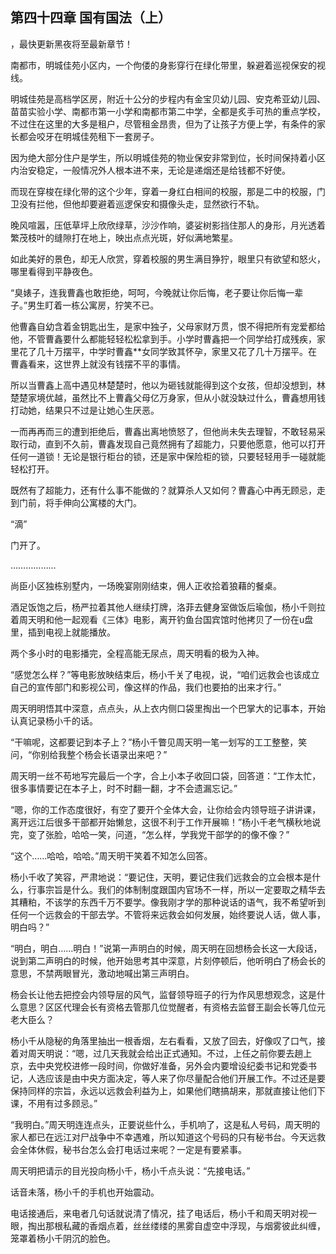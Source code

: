 ## 第四十四章 国有国法（上）
，最快更新黑夜将至最新章节！

南都市，明城佳苑小区内，一个佝偻的身影穿行在绿化带里，躲避着巡视保安的视线。

明城佳苑是高档学区房，附近十公分的步程内有金宝贝幼儿园、安克希亚幼儿园、苗苗实验小学、南都市第一小学和南都市第二中学，全都是炙手可热的重点学校，不过住在这里的大多是租户，尽管租金昂贵，但为了让孩子方便上学，有条件的家长都会咬牙在明城佳苑租下一套房子。

因为绝大部分住户是学生，所以明城佳苑的物业保安非常到位，长时间保持着小区内治安稳定，一般情况外人根本进不来，无论是递烟还是给钱都不好使。

而现在穿梭在绿化带的这个少年，穿着一身红白相间的校服，那是二中的校服，门卫没有拦他，但他却要避着巡逻保安和摄像头走，显然欲行不轨。

晚风喧嚣，压低草坪上欣欣绿草，沙沙作响，婆娑树影挡住那人的身形，月光透着繁茂枝叶的缝隙打在地上，映出点点光斑，好似满地繁星。

如此美好的景色，却无人欣赏，穿着校服的男生满目狰狞，眼里只有欲望和怒火，哪里看得到平静夜色。

“臭婊子，连我曹鑫也敢拒绝，呵呵，今晚就让你后悔，老子要让你后悔一辈子。”男生盯着一栋公寓房，狞笑不已。

他曹鑫自幼含着金钥匙出生，是家中独子，父母家财万贯，恨不得把所有宠爱都给他，不管曹鑫要什么都能轻轻松松拿到手。小学时曹鑫把一个同学给打成残疾，家里花了几十万摆平，中学时曹鑫**女同学致其怀孕，家里又花了几十万摆平。在曹鑫看来，这世界上就没有钱摆不平的事情。

所以当曹鑫上高中遇见林楚楚时，他以为砸钱就能得到这个女孩，但却没想到，林楚楚家境优越，虽然比不上曹鑫父母亿万身家，但从小就没缺过什么，曹鑫想用钱打动她，结果只不过是让她心生厌恶。

一而再再而三的遭到拒绝后，曹鑫出离地愤怒了，但他尚未失去理智，不敢轻易采取行动，直到不久前，曹鑫发现自己竟然拥有了超能力，只要他愿意，他可以打开任何一道锁！无论是银行柜台的锁，还是家中保险柜的锁，只要轻轻用手一碰就能轻松打开。

既然有了超能力，还有什么事不能做的？就算杀人又如何？曹鑫心中再无顾忌，走到门前，将手伸向公寓楼的大门。

“滴”

门开了。

………………

尚臣小区独栋别墅内，一场晚宴刚刚结束，佣人正收拾着狼藉的餐桌。

酒足饭饱之后，杨严拉着其他人继续打牌，洛菲去健身室做饭后瑜伽，杨小千则拉着周天明和他一起观看《三体》电影，离开钓鱼台国宾馆时他拷贝了一份在u盘里，插到电视上就能播放。

两个多小时的电影播完，全程高能无尿点，周天明看的极为入神。

“感觉怎么样？”等电影放映结束后，杨小千关了电视，说，“咱们远救会也该成立自己的宣传部门和影视公司，像这样的作品，我们也要拍的出来才行。”

周天明明悟其中深意，点点头，从上衣内侧口袋里掏出一个巴掌大的记事本，开始认真记录杨小千的话。

“干嘛呢，这都要记到本子上？”杨小千瞥见周天明一笔一划写的工工整整，笑问，“你别给我整个杨会长语录出来吧？”

周天明一丝不苟地写完最后一个字，合上小本子收回口袋，回答道：“工作太忙，很多事情要记在本子上，时不时翻一翻，才不会遗漏忘记。”

“嗯，你的工作态度很好，有空了要开个全体大会，让你给会内领导班子讲讲课，离开远江后很多干部都开始懒怠，这很不利于工作开展嘛！”杨小千老气横秋地说完，变了张脸，哈哈一笑，问道，“怎么样，学我党干部学的的像不像？”

“这个……哈哈，哈哈。”周天明干笑着不知怎么回答。

杨小千收了笑容，严肃地说：“要记住，天明，要记住我们远救会的立会根本是什么，行事宗旨是什么。我们的体制制度跟国内官场不一样，所以一定要取之精华去其糟粕，不该学的东西千万不要学。像我刚才学的那种说话的语气，我不希望听到任何一个远救会的干部去学。不管将来远救会如何发展，始终要说人话，做人事，明白吗？”

“明白，明白……明白！”说第一声明白的时候，周天明在回想杨会长这一大段话，说到第二声明白的时候，他开始思考其中深意，片刻停顿后，他听明白了杨会长的意思，不禁两眼冒光，激动地喊出第三声明白。

杨会长让他去把控会内领导层的风气，监督领导班子的行为作风思想观念，这是什么意思？区区代理会长有资格去管那几位觉醒者，有资格去监督王副会长等几位元老大臣么？

杨小千从隐秘的角落里抽出一根香烟，左右看看，又放了回去，好像叹了口气，接着对周天明说：“嗯，过几天我就会给出正式通知。不过，上任之前你要去趟上京，去中央党校进修一段时间，你做好准备，另外会内要增设纪委书记和党委书记，人选应该是由中央方面决定，等人来了你尽量配合他们开展工作。不过还是要保持同样的宗旨，永远以远救会利益为上，如果他们瞎搞胡来，那就直接让他们下课，不用有过多顾忌。”

“我明白。”周天明连连点头，正要说些什么，手机响了，这是私人号码，周天明的家人都已在远江对尸战争中不幸遇难，所以知道这个号码的只有秘书台。今天远救会全体休假，秘书台怎么会打电话过来呢？一定是有要紧事。

周天明把请示的目光投向杨小千，杨小千点头说：“先接电话。”

话音未落，杨小千的手机也开始震动。

电话接通后，来电者几句话就说清了情况，挂了电话后，杨小千和周天明对视一眼，掏出那根私藏的香烟点着，丝丝缕缕的黑雾自虚空中浮现，与烟雾彼此纠缠，笼罩着杨小千阴沉的脸色。

